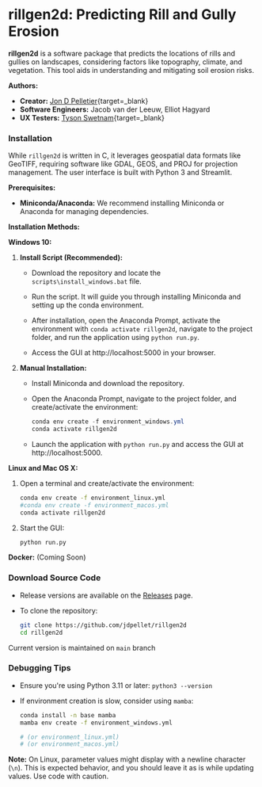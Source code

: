 # rillgen2d: Predicting Rill and Gully Erosion

**rillgen2d** is a software package that predicts the locations of rills and gullies on landscapes, considering factors like topography, climate, and vegetation. This tool aids in understanding and mitigating soil erosion risks.

**Authors:**

* **Creator:** [Jon D Pelletier](https://www.geo.arizona.edu/Pelletier){target=_blank}
* **Software Engineers:** Jacob van der Leeuw, Elliot Hagyard
* **UX Testers:** [Tyson Swetnam](https://tysonswetnam.com){target=_blank}

### Installation

While `rillgen2d` is written in C, it leverages geospatial data formats like GeoTIFF, requiring software like GDAL, GEOS, and PROJ for projection management. The user interface is built with Python 3 and Streamlit.

**Prerequisites:**

- **Miniconda/Anaconda:** We recommend installing Miniconda or Anaconda for managing dependencies.

**Installation Methods:**

**Windows 10:**

1. **Install Script (Recommended):**
    
    - Download the repository and locate the `scripts\install_windows.bat` file.
    
    - Run the script. It will guide you through installing Miniconda and setting up the conda environment.
    
    - After installation, open the Anaconda Prompt, activate the environment with `conda activate rillgen2d`, navigate to the project folder, and run the application using `python run.py`.
    
    - Access the GUI at http://localhost:5000 in your browser.
  
2. **Manual Installation:**
    
    - Install Miniconda and download the repository.
    
    - Open the Anaconda Prompt, navigate to the project folder, and create/activate the environment:
        
        ```powershell
        conda env create -f environment_windows.yml
        conda activate rillgen2d
        ```
    
    - Launch the application with `python run.py` and access the GUI at http://localhost:5000.

**Linux and Mac OS X:**

1. Open a terminal and create/activate the environment:
   
    ```bash
    conda env create -f environment_linux.yml
    #conda env create -f environment_macos.yml
    conda activate rillgen2d
    ```

2. Start the GUI: 

    ```bash
    python run.py
    ```

**Docker:** (Coming Soon)

### Download Source Code

- Release versions are available on the [Releases](https://github.com/tyson-swetnam/rillgen2d/releases) page.

- To clone the repository:
    ```bash
    git clone https://github.com/jdpellet/rillgen2d
    cd rillgen2d
    ```

Current version is maintained on `main` branch

### Debugging Tips

- Ensure you're using Python 3.11 or later: `python3 --version`

- If environment creation is slow, consider using `mamba`:
  
    ```bash
    conda install -n base mamba
    mamba env create -f environment_windows.yml  
    
    # (or environment_linux.yml)
    # (or environment_macos.yml)
    ```

**Note:** On Linux, parameter values might display with a newline character (`\n`). This is expected behavior, and you should leave it as is while updating values.
Use code with caution.